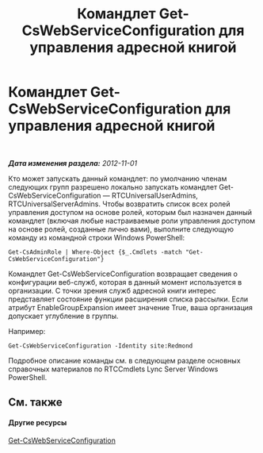﻿---
title: Командлет Get-CsWebServiceConfiguration для управления адресной книгой
TOCTitle: Командлет Get-CsWebServiceConfiguration для управления адресной книгой
ms:assetid: 0b223733-5224-47d1-9b47-2109e6f135c9
ms:mtpsurl: https://technet.microsoft.com/ru-ru/library/Gg429692(v=OCS.15)
ms:contentKeyID: 49308897
ms.date: 05/19/2016
mtps_version: v=OCS.15
ms.translationtype: HT
---

# Командлет Get-CsWebServiceConfiguration для управления адресной книгой

 

_**Дата изменения раздела:** 2012-11-01_

Кто может запускать данный командлет: по умолчанию членам следующих групп разрешено локально запускать командлет Get-CsWebServiceConfiguration — RTCUniversalUserAdmins, RTCUniversalServerAdmins. Чтобы возвратить список всех ролей управления доступом на основе ролей, которым был назначен данный командлет (включая любые настраиваемые роли управления доступом на основе ролей, созданные лично вами), выполните следующую команду из командной строки Windows PowerShell:

    Get-CsAdminRole | Where-Object {$_.Cmdlets -match "Get-CsWebServiceConfiguration"}

Командлет Get-CsWebServiceConfiguration возвращает сведения о конфигурации веб-служб, которая в данный момент используется в организации. С точки зрения служб адресной книги интерес представляет состояние функции расширения списка рассылки. Если атрибут EnableGroupExpansion имеет значение True, ваша организация допускает углубление в группы.

Например:

    Get-CsWebServiceConfiguration -Identity site:Redmond

Подробное описание команды см. в следующем разделе основных справочных материалов по RTCCmdlets Lync Server Windows PowerShell.

## См. также

#### Другие ресурсы

[Get-CsWebServiceConfiguration](get-cswebserviceconfiguration.md)

